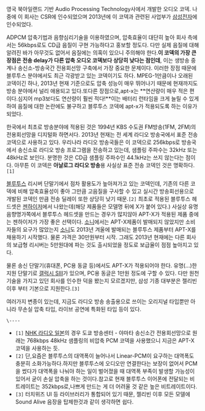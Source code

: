 영국 북아일랜드 기반 Audio Processing Technology사에서 개발한 오디오 코덱. 나중에 이 회사는 CSR에 인수되었으며
2013년에 이 코덱과 관련된 사업부가 [삼성전자](%EC%82%BC%EC%84%B1%EC%A0%84%EC%9E%90.md)에
인수되었다.

ADPCM 압축기법과 음향심리기술을 이용하였으며, 압축효율이 대단히 높아 회사 측에서는 56kbps로도 CD급 음질이 구현 가능하다고 홍보할
정도다. 다만 실제 음질에 대해 알려진 바가 아무것도 없어서 음질에는 의혹이 있으니 주의해야 한다.**이 코덱의 가장 큰 장점은 전송
delay가 다른 압축 오디오 코덱보다 상당히 낮다는 점인데**, 이는 생방송 중계나 송신소-방송국간 전용회선망 구축에서 가장 중요한
문제이다. 이러한 장점 때문에 블루투스 분야에서도 최근 각광받고 있는 코덱이기도 하다. MPEG-1만큼이나 오래된 코덱이긴 하나, 2013년
현재 기준으로도 압축 성능이 매우 뛰어나기 때문에 현재까지도 방송 분야에서 널리 애용되고 있다.또다른 장점으로,apt-x는 **연산량이 매우
적은 편이다.심지어 mp3보다도 연산량이 훨씬 적다!**이는 배터리 런타임을 크게 늘릴 수 있게하여 음질에 대한 논란에도 불구하고 블루투스
코덱에 apt-x가 적용되도록 하는 이유가 되었다.

한국에서 최초로 방송분야에 적용된 것은 1994년 KBS 수도권 FM방송(1FM, 2FM)의 전용회선망을 디지털화 하면서다. 2013년
현재는 전 세계 라디오 방송국에서 표준 전송 코덱으로 사용하고 있다. 우리나라 라디오 방송국들은 이 코덱으로 256kbps로 방송국에서
송신소로 라디오 방송 프로그램을 전송하고 있는데, 샘플링 주파수는 32kHz 또는 48kHz로 보인다. 분명한 것은 CD급 샘플링 주파수인
44.1kHz는 쓰지 않는다는 점이다. 아무튼 이 코덱은 **아날로그 라디오 방송**용 사실상 표준 전송 코덱인 것은 명확하다.`[1]`

[블루투스](%EB%B8%94%EB%A3%A8%ED%88%AC%EC%8A%A4.md) 리시버 단말기에서 점차 활용도가 높아져가고 있는
코덱인데, 기존의 다른 코덱에 비해 압축효율성이 좋아 그만큼 고음질을 구사할 수 있고 실시간 방송회선용으로 개발된 코덱인 만큼 전송 딜레이
또한 상당히 낮기 때문.`[2]` 최초로 적용된 블루투스 헤드셋은
[젠하이저](%EC%A0%A0%ED%95%98%EC%9D%B4%EC%A0%80.md)에서 나왔는데(해당 제품들은 모델명 뒤에 X가 붙어
있다.) 사실상 유명 음향명가쪽에서 블루투스 헤드셋을 만드는 경우가 많지않아 APT-X가 적용된 제품 중에는 젠하이저가 가장 좋은 선택이다.
[소니](%EC%86%8C%EB%8B%88.md)에서는 APT-X제품이 발매되지 않았지만 소비자들의 요구가 많았는지
[소니](%EC%86%8C%EB%8B%88.md)도 2013년 겨울에 발매되는 블루투스 제품부터 APT-X를 채용하기 시작했다. 물론
가격은 30만원부터 시작. 그래도 2013년 현재에는 다른 회사의 보급형 리시버는 5만원대에 파는 것도 출시되었을 정도로 보급율이 점점
높아지고 있다.

물론 송신 단말기(휴대폰, PC용 동글 등)에서도 APT-X가 적용되어야 한다. 유명(...)한 지원 단말기로 [갤럭시 SIII](%EA%B0%A4%EB%9F%AD%EC%8B%9C%20S%20III.md)가 있으며, PC용 동글은 1만원 정도에 구할 수
있다. 다만 원천기술을 가지고 있던 회사를 인수한 덕을 봤는지 모르겠지만, 삼성 기종 대부분은 젤리빈 이후 부터 기본으로 지원한다.`[3]`

여러가지 변종이 있는데, 지금도 라디오 방송 송출용으로 쓰이는 오리지널 타입뿐만 아니라 무손실 압축 타입, 라이브 공연에 특화된 타입 등이
있다.

`\----`

  * `[1]` [NHK 라디오 일본](NHK%20%EB%9D%BC%EB%94%94%EC%98%A4%20%EC%9D%BC%EB%B3%B8.md)의 경우 도쿄 방송센터 - 야마타 송신소간 전용회선망으로 원래는 768kbps 48kHz 샘플링의 비압축 PCM 코덱을 사용했으니 지금은 APT-X 코덱을 사용하는 듯.
  * `[2]` 단,요즘은 블루투스의 대역폭이 늘어나서 Linear-PCM이 요구하는 대역폭도 충분히 소화가능하다.하지만 블루투스에 오디오만 연결한다는 보장이 없어서 PCM을 썼다가 대역폭을 나눠야 하는 일이 벌어졌을 때 대역폭 부족이 발생할 가능성이 있어서 굳이 손실 압축을 하는 것이다.참고로 현재 블루투스 이어폰에 전달되는 비트레이트는 352kbps로,나쁘게 만드는 게 더 어려울 것 같은 높은 비트레이트이다.
  * `[3]` 터치위즈 UI 등 라이브러리가 통합되어 있기 때문, 젤리빈 이후 모든 모델에 Sound Alive 음장을 탑제한것과 같이 생각하면 쉽다.

